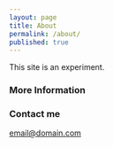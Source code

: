 ```yaml
---
layout: page
title: About
permalink: /about/
published: true
---
```


This site is an experiment.

### More Information



### Contact me

[email@domain.com](mailto:rmckernan@whatcom.edu)
